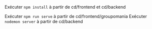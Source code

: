 Exécuter ```npm install``` à partir de cd/frontend et cd/backend

Exécuter ```npm run serve``` à partir de cd/frontend/groupomania
Exécuter ```nodemon server``` à partir de cd/backend
